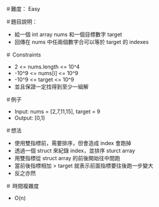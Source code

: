 ＃難度： Easy

＃題目說明： 
- 給一個 int array nums 和一個目標數字 target
- 回傳在 nums 中任兩個數字合可以等於 target 的 indexes 

＃ Constraints
- 2 <= nums.length <= 10^4
- -10^9 <= nums[i] <= 10^9
- -10^9 <= target <= 10^9
- 並且保證一定找得到至少一組解

＃例子
- Input: nums = [2,7,11,15], target = 9
- Output: [0,1]

＃想法
- 使用雙指標前，需要排序，但會造成 index 會跑掉
- 透過一個 struct 來紀錄 index，並排序 sturct array
- 用雙指標從 struct array 的前後開始往中間跑
- 當前後指標相加 > target 就表示前面指標要往後跑一步變大
- 反之亦然
 
＃ 時間複雜度
- O(n)




    


 


